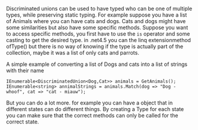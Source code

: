 Discriminated unions can be used to have typed who can be one of multiple types, while preserving static typing.
For example suppose you have a list of Animals where you can have cats and dogs. 
Cats and dogs might have some similarities but also have some specific methods. Suppose you want to access specific methods, 
you first have to use the ```is``` operator and some casting to get the desired type. in .net4.5 you can the linq extensionmethod ofType() 
but there is no way of knowing if the type is actually part of the collection, maybe it was a list of only cats and parrots.

A simple example of converting a list of Dogs and cats into a list of strings with their name

    IEnumerable<DiscriminatedUnion<Dog,Cat>> animals = GetAnimals();
    IEnumerable<string> annimalStrings = animals.Match(dog => "Dog - whoof", cat => "cat - miauw");

But you can do a lot more. for example you can have a object that in different states can do different things. By creating a Type for each state you can make sure that the correct methods can only be called for the correct state.